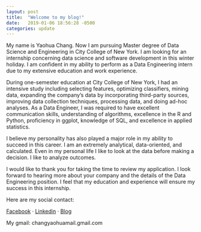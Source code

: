 ```yaml
---
layout: post
title:  "Welcome to my blog!"
date:   2019-01-06 18:56:28 -0500
categories: update
---
```

My name is Yaohua Chang. Now I am pursuing Master degree of Data Science and Engineering in City College of New York. I am looking for an internship concerning data science and software development in this winter holiday. I am confident in my ability to perform as a Data Engineering intern due to my extensive education and work experience.  

During one-semester education at City College of New York, I had an intensive study including selecting features, optimizing classifiers, mining data, expanding the company’s data by incorporating third-party sources, improving data collection techniques, processing data, and doing ad-hoc analyses. As a Data Engineer, I was required to have excellent communication skills, understanding of algorithms, excellence in the R and Python, proficiency in ggplot, knowledge of SQL, and excellence in applied statistics.  

I believe my personality has also played a major role in my ability to succeed in this career. I am an extremely analytical, data-oriented, and calculated. Even in my personal life I like to look at the data before making a decision. I like to analyze outcomes.  

I would like to thank you for taking the time to review my application. I look forward to hearing more about your company and the details of the Data Engineering position. I feel that my education and experience will ensure my success in this internship.

Here are my social contact:

[Facebook](https://www.facebook.com/alex.chang.9216778?ref=bookmarks) · [Linkedin](https://www.linkedin.com/in/yaohua-chang-180910177/) · [Blog](https://yaohua-chang.github.io/)

My gmail: changyaohuamail.gmail.com